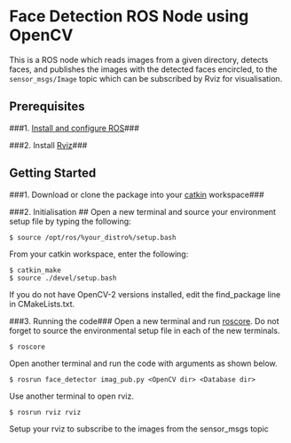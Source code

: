 # Face Detection ROS Node using OpenCV #

This is a ROS node which reads images from a given directory, detects faces, and publishes the images with the detected faces encircled, to the <code>sensor_msgs/Image</code> topic which can be subscribed by Rviz for visualisation.

## Prerequisites ##

###1. [Install and configure ROS](http://wiki.ros.org/ROS/Tutorials/InstallingandConfiguringROSEnvironment)###

###2. Install  [Rviz](http://wiki.ros.org/rviz)###


## Getting Started ##

###1. Download or clone the package into your [catkin](http://wiki.ros.org/catkin) workspace###
 
###2. Initialisation ##
Open a new terminal and source your environment setup file by typing the following: 
```
$ source /opt/ros/%your_distro%/setup.bash
```
From your catkin workspace, enter the following:
```
$ catkin_make
$ source ./devel/setup.bash
```
If you do not have OpenCV-2 versions installed, edit the find_package line in CMakeLists.txt.

###3. Running the code###
Open a new terminal and run [roscore](http://wiki.ros.org/rviz).
Do not forget to source the environmental setup file in each of the new terminals.
```
$ roscore
```
Open another terminal and run the code with arguments as shown below.
```
$ rosrun face_detector imag_pub.py <OpenCV dir> <Database dir>

```
Use another terminal to open rviz.
```
$ rosrun rviz rviz
```
Setup your rviz to subscribe to the images from the sensor_msgs topic 
